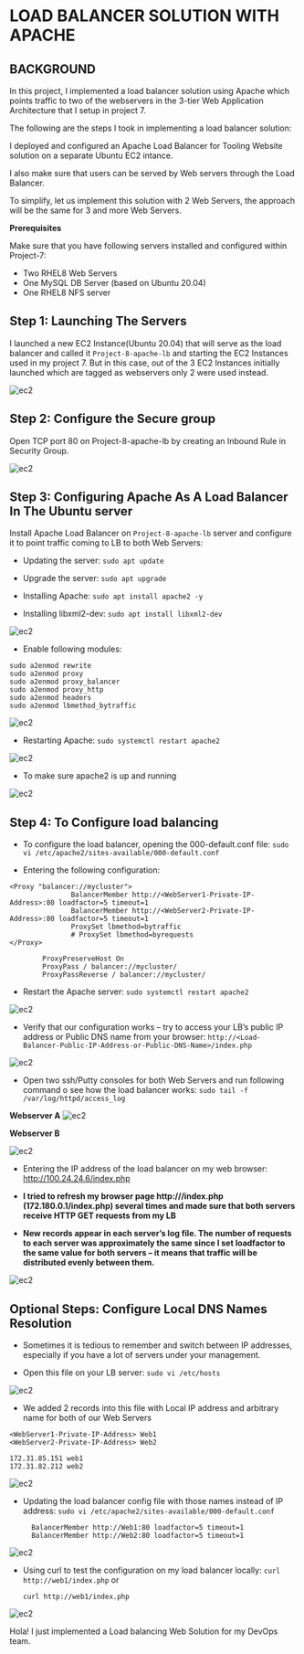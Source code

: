 # LOAD BALANCER SOLUTION WITH APACHE

## BACKGROUND


In this project, I implemented a load balancer solution using Apache which points traffic to two of the webservers in the 3-tier Web Application Architecture that I setup in project 7.

The following are the steps I took in implementing a load balancer solution:

I deployed and configured an Apache Load Balancer for Tooling Website solution on a separate Ubuntu EC2 intance.

I also make sure that users can be served by Web servers through the Load Balancer.

To simplify, let us implement this solution with 2 Web Servers, the approach will be the same for 3 and more Web Servers.

**Prerequisites**

Make sure that you have following servers installed and configured within Project-7:

* Two RHEL8 Web Servers
* One MySQL DB Server (based on Ubuntu 20.04)
* One RHEL8 NFS server

## Step 1: Launching The Servers

I launched a new EC2 Instance(Ubuntu 20.04) that will serve as the load balancer and called it `Project-8-apache-lb` and starting the EC2 Instances used in my project 7. But in this case, out of the 3 EC2 Instances initially launched which are tagged as webservers only 2 were used instead. 

![ec2](./img/1-ec2.PNG)

## Step 2: Configure the Secure group

Open TCP port 80 on Project-8-apache-lb by creating an Inbound Rule in Security Group.

![ec2](./img/1-ec2.PNG)

## Step 3: Configuring Apache As A Load Balancer In The Ubuntu server

Install Apache Load Balancer on `Project-8-apache-lb` server and configure it to point traffic coming to LB to both Web Servers:

* Updating the server: `sudo apt update`

* Upgrade the server: `sudo apt upgrade`

* Installing Apache: `sudo apt install apache2 -y`
 
* Installing libxml2-dev: `sudo apt install libxml2-dev`

![ec2](./img/2-LVM.PNG)



* Enable following modules:


```
sudo a2enmod rewrite
sudo a2enmod proxy
sudo a2enmod proxy_balancer
sudo a2enmod proxy_http
sudo a2enmod headers
sudo a2enmod lbmethod_bytraffic

```

![ec2](./img/2-LVM.PNG)

* Restarting Apache: `sudo systemctl restart apache2`


![ec2](./img/2-LVM.PNG)

* To make sure apache2 is up and running

![ec2](./img/2-LVM.PNG)


## Step 4: To Configure load balancing

* To configure the load balancer, opening the 000-default.conf file: `sudo vi /etc/apache2/sites-available/000-default.conf`

* Entering the following configuration:

```
<Proxy "balancer://mycluster">
               BalancerMember http://<WebServer1-Private-IP-Address>:80 loadfactor=5 timeout=1
               BalancerMember http://<WebServer2-Private-IP-Address>:80 loadfactor=5 timeout=1
               ProxySet lbmethod=bytraffic
               # ProxySet lbmethod=byrequests
</Proxy>

        ProxyPreserveHost On
        ProxyPass / balancer://mycluster/
        ProxyPassReverse / balancer://mycluster/

```

* Restart the Apache server: `sudo systemctl restart apache2`

![ec2](./img/2-LVM.PNG)

* Verify that our configuration works – try to access your LB’s public IP address or Public DNS name from your browser:  `http://<Load-Balancer-Public-IP-Address-or-Public-DNS-Name>/index.php`

![ec2](./img/2-LVM.PNG)


* Open two ssh/Putty consoles for both Web Servers and run following command o see how the load balancer works: `sudo tail -f /var/log/httpd/access_log`

**Webserver A**
![ec2](./img/2-LVM.PNG)


**Webserver B**

![ec2](./img/2-LVM.PNG)



* Entering the IP address of the load balancer on my web browser: http://100.24.24.6/index.php

* **I tried to refresh my browser page http://<Load-Balancer-Public-IP-Address-or-Public-DNS-Name>/index.php (172.180.0.1/index.php) several times and made sure that both servers receive HTTP GET requests from my LB** 

* **New records appear in each server’s log file. The number of requests to each server was approximately the same since I set loadfactor to the same value for both servers – it means that traffic will be distributed evenly between them.**

![ec2](./img/1-ec2.PNG)

## Optional Steps: Configure Local DNS Names Resolution

* Sometimes it is tedious to remember and switch between IP addresses, especially if you have a lot of servers under your management.

* Open this file on your LB server: `sudo vi /etc/hosts`


![ec2](./img/2-LVM.PNG)


* We added 2 records into this file with Local IP address and arbitrary name for both of our Web Servers

```
<WebServer1-Private-IP-Address> Web1
<WebServer2-Private-IP-Address> Web2
```
```
172.31.85.151 web1
172.31.82.212 web2
```

![ec2](./img/2-LVM.PNG)


* Updating the load balancer config file with those names instead of IP address: `sudo vi /etc/apache2/sites-available/000-default.conf`
	
  ```  
    BalancerMember http://Web1:80 loadfactor=5 timeout=1
	BalancerMember http://Web2:80 loadfactor=5 timeout=1
  ```

![ec2](./img/2-LVM.PNG)

* Using curl to test the configuration on my load balancer locally: `curl http://web1/index.php`  or 

   `curl http://web1/index.php`



![ec2](./img/2-LVM.PNG)


Hola! I just implemented a Load balancing Web Solution for my DevOps team.